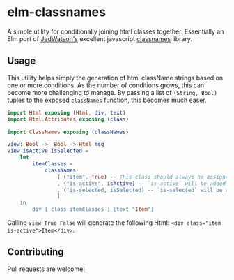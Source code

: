 # elm-classnames

A simple utility for conditionally joining html classes together.  Essentially an Elm port of [JedWatson's](https://github.com/JedWatson) excellent javascript [classnames](https://github.com/JedWatson/classnames) library.

## Usage

This utility helps simply the generation of html className strings based on one or more conditions.  As the number of conditions grows, this can become more challenging to manage.  By passing a list of `(String, Bool)` tuples to the exposed `classNames` function, this becomes much easer.

```elm
import Html exposing (Html, div, text)
import Html.Attributes exposing (class)

import ClassNames exposing (classNames)

view: Bool ->  Bool -> Html msg
view isActive isSelected =
    let
        itemClasses =
            classNames
                [ ("item", True) -- This class should always be assigned.
                , ("is-active", isActive) -- `is-active` will be added when isActive == True
                , ("is-selected, isSelected) -- `is-selected` will be added when isSelected == True
                ]
    in
        div [ class itemClasses ] [text "Item"]
```

Calling `view True False` will generate the following Html: `<div class="item is-active">Item</div>`.

## Contributing

Pull requests are welcome!



